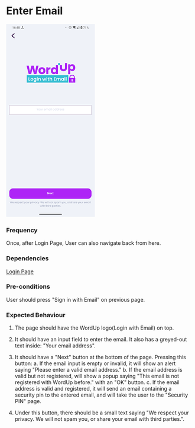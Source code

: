 # Enter Email

![EnterEmail](../_media/Onboarding/EnterEmail.png)

### Frequency

Once, after Login Page, User can also navigate back from here.

### Dependencies

[Login Page](docs/onboarding/LoginPage.md)

### Pre-conditions

User should press "Sign in with Email" on previous page.

### Expected Behaviour

1. The page should have the WordUp logo(Login with Email) on top.

2. It should have an input field to enter the email. It also has a greyed-out text inside: "Your email address".

3. It should have a "Next" button at the bottom of the page. Pressing this button:
a. If the email input is empty or invalid, it will show an alert saying "Please enter a valid email address."
b. If the email address is valid but not registered, will show a popup saying "This email is not registered with WordUp before." with an "OK" button.
c. If the email address is valid and registered, it will send an email containing a security pin to the entered email, and will take the user to the "Security PIN" page.

4. Under this button, there should be a small text saying "We respect your privacy. We will not spam you, or share your email with third parties.".

